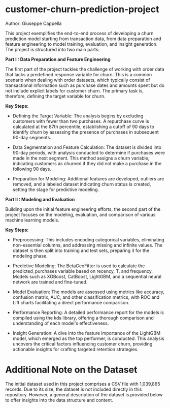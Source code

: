 # customer-churn-prediction-project
Author: Giuseppe Cappella

This project exemplifies the end-to-end process of developing a churn prediction model starting from transaction data, from data preparation and feature engineering to model training, evaluation, and insight generation.
The project is structured into two main parts:

**Part I : Data Preparation and Feature Engineering**

The first part of the project tackles the challenge of working with order data that lacks a predefined response variable for churn. This is a common scenario when dealing with order datasets, which typically consist of transactional information such as purchase dates and amounts spent but do not include explicit labels for customer churn. The primary task is, therefore, defining the target variable for churn.

**Key Steps:**

- Defining the Target Variable: The analysis begins by excluding customers with fewer than two purchases. A repurchase curve is calculated at the 87th percentile, establishing a cutoff of 90 days to identify churn by assessing the presence of purchases in subsequent 90-day segments.

- Data Segmentation and Feature Calculation: The dataset is divided into 90-day periods, with analysis conducted to determine if purchases were made in the next segment. This method assigns a churn variable, indicating customers as churned if they did not make a purchase in the following 90 days.

- Preparation for Modeling: Additional features are developed, outliers are removed, and a labeled dataset indicating churn status is created, setting the stage for predictive modeling.

**Part II : Modeling and Evaluation**

Building upon the initial feature engineering efforts, the second part of the project focuses on the modeling, evaluation, and comparison of various machine learning models.

**Key Steps:**

- Preprocessing: This includes encoding categorical variables, eliminating non-essential columns, and addressing missing and infinite values. The dataset is then split into training and test sets, preparing it for the modeling phase.

- Predictive Modeling: The BetaGeoFitter is used to calculate the predicted_purchases variable based on recency, T, and frequency. Models such as XGBoost, CatBoost, LightGBM, and a sequential neural network are trained and fine-tuned.

- Model Evaluation: The models are assessed using metrics like accuracy, confusion matrix, AUC, and other classification metrics, with ROC and Lift charts facilitating a direct performance comparison.

- Performance Reporting: A detailed performance report for the models is compiled using the kds library, offering a thorough comparison and understanding of each model's effectiveness.

- Insight Generation: A dive into the feature importance of the LightGBM model, which emerged as the top performer, is conducted. This analysis uncovers the critical factors influencing customer churn, providing actionable insights for crafting targeted retention strategies.

# Additional Note on the Dataset

The initial dataset used in this project comprises a CSV file with 1,039,865 records. Due to its size, the dataset is not included directly in this repository. However, a general description of the dataset is provided below to offer insights into the data structure and content.



